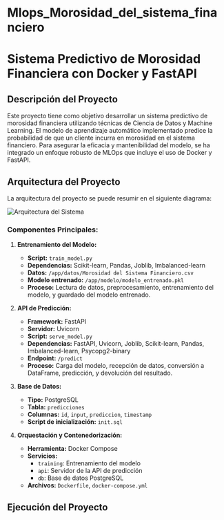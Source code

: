 # Mlops_Morosidad_del_sistema_financiero
# Sistema Predictivo de Morosidad Financiera con Docker y FastAPI

## Descripción del Proyecto

Este proyecto tiene como objetivo desarrollar un sistema predictivo de morosidad financiera utilizando técnicas de Ciencia de Datos y Machine Learning. El modelo de aprendizaje automático implementado predice la probabilidad de que un cliente incurra en morosidad en el sistema financiero. Para asegurar la eficacia y mantenibilidad del modelo, se ha integrado un enfoque robusto de MLOps que incluye el uso de Docker y FastAPI.

## Arquitectura del Proyecto

La arquitectura del proyecto se puede resumir en el siguiente diagrama:

![Arquitectura del Sistema](https://drive.google.com/file/d/1ZBghYVORhX1zZzybSYlu8TFoDh3wkjp)

### Componentes Principales:

1. **Entrenamiento del Modelo:**
    - **Script:** `train_model.py`
    - **Dependencias:** Scikit-learn, Pandas, Joblib, Imbalanced-learn
    - **Datos:** `/app/datos/Morosidad del Sistema Financiero.csv`
    - **Modelo entrenado:** `/app/modelo/modelo_entrenado.pkl`
    - **Proceso:** Lectura de datos, preprocesamiento, entrenamiento del modelo, y guardado del modelo entrenado.

2. **API de Predicción:**
    - **Framework:** FastAPI
    - **Servidor:** Uvicorn
    - **Script:** `serve_model.py`
    - **Dependencias:** FastAPI, Uvicorn, Joblib, Scikit-learn, Pandas, Imbalanced-learn, Psycopg2-binary
    - **Endpoint:** `/predict`
    - **Proceso:** Carga del modelo, recepción de datos, conversión a DataFrame, predicción, y devolución del resultado.

3. **Base de Datos:**
    - **Tipo:** PostgreSQL
    - **Tabla:** `predicciones`
    - **Columnas:** `id`, `input`, `prediccion`, `timestamp`
    - **Script de inicialización:** `init.sql`

4. **Orquestación y Contenedorización:**
    - **Herramienta:** Docker Compose
    - **Servicios:**
        - `training`: Entrenamiento del modelo
        - `api`: Servidor de la API de predicción
        - `db`: Base de datos PostgreSQL
    - **Archivos:** `Dockerfile`, `docker-compose.yml`

## Ejecución del Proyecto

